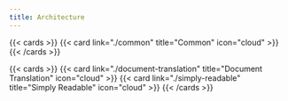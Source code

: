 ```yaml
---
title: Architecture
---
```


<!--
Copyright Amazon.com, Inc. or its affiliates. All Rights Reserved.
SPDX-License-Identifier: MIT-0
-->

{{< cards >}}
  {{< card link="./common" title="Common" icon="cloud" >}}
{{< /cards >}}

{{< cards >}}
  {{< card link="./document-translation" title="Document Translation" icon="cloud" >}}
  {{< card link="./simply-readable" title="Simply Readable" icon="cloud" >}}
{{< /cards >}}